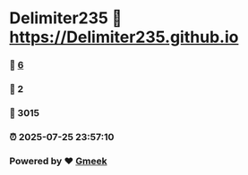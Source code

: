 # Delimiter235 :link: https://Delimiter235.github.io 
### :page_facing_up: [6](https://Delimiter235.github.io/tag.html) 
### :speech_balloon: 2 
### :hibiscus: 3015 
### :alarm_clock: 2025-07-25 23:57:10 
### Powered by :heart: [Gmeek](https://github.com/Meekdai/Gmeek)

